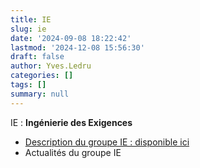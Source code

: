 ```yaml
---
title: IE
slug: ie
date: '2024-09-08 18:22:42'
lastmod: '2024-12-08 15:56:30'
draft: false
author: Yves.Ledru
categories: []
tags: []
summary: null
---
```


IE : **Ingénierie des Exigences**

  * [Description du groupe IE : disponible ici](https://gdr-gpl-2013-2024.imag.fr/Groupes/IE/Description.html)
  * Actualités du groupe IE



